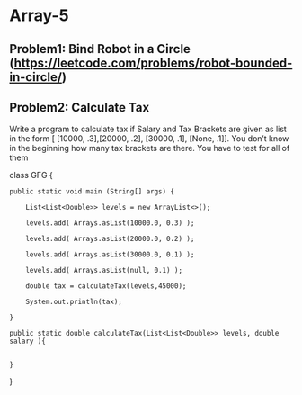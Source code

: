 # Array-5

## Problem1: Bind Robot in a Circle (https://leetcode.com/problems/robot-bounded-in-circle/)


## Problem2: Calculate Tax

 Write a program to calculate tax if Salary and Tax Brackets are given as list in the form [ [10000, .3],[20000, .2], [30000, .1], [None, .1]]. You don’t know in the beginning how many tax brackets are there. You have to test for all of them 
 
 class GFG {

	public static void main (String[] args) {

		List<List<Double>> levels = new ArrayList<>();

        levels.add( Arrays.asList(10000.0, 0.3) );

        levels.add( Arrays.asList(20000.0, 0.2) );

        levels.add( Arrays.asList(30000.0, 0.1) );

        levels.add( Arrays.asList(null, 0.1) );

        double tax = calculateTax(levels,45000);

        System.out.println(tax);

	}

	public static double calculateTax(List<List<Double>> levels, double salary ){


    }

}

